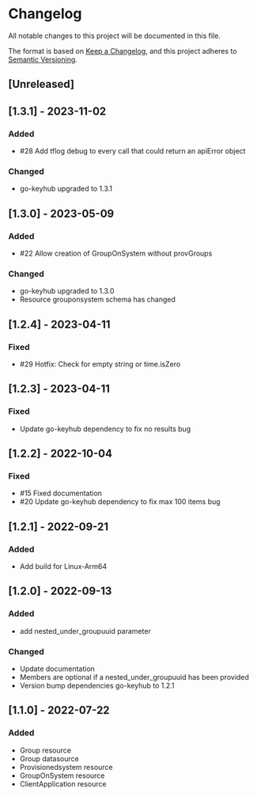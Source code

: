 # Changelog
All notable changes to this project will be documented in this file.

The format is based on [Keep a Changelog](https://keepachangelog.com/en/1.0.0/),
and this project adheres to [Semantic Versioning](https://semver.org/spec/v2.0.0.html).

## [Unreleased]

## [1.3.1] - 2023-11-02

### Added
- #28 Add tflog debug to every call that could return an apiError object

### Changed
- go-keyhub upgraded to 1.3.1

## [1.3.0] - 2023-05-09

### Added
- #22 Allow creation of GroupOnSystem without provGroups

### Changed
- go-keyhub upgraded to 1.3.0
- Resource grouponsystem schema has changed  

## [1.2.4] - 2023-04-11

### Fixed
- #29 Hotfix: Check for empty string or time.isZero


## [1.2.3] - 2023-04-11

### Fixed
- Update go-keyhub dependency to fix no results bug

## [1.2.2] - 2022-10-04

### Fixed
- #15 Fixed documentation
- #20 Update go-keyhub dependency to fix max 100 items bug

## [1.2.1] - 2022-09-21

### Added
- Add build for Linux-Arm64

## [1.2.0] - 2022-09-13

### Added
- add nested_under_groupuuid parameter

### Changed
- Update documentation
- Members are optional if a nested_under_groupuuid has been provided
- Version bump dependencies go-keyhub to 1.2.1

## [1.1.0] - 2022-07-22

### Added
- Group resource
- Group datasource
- Provisionedsystem resource
- GroupOnSystem resource
- ClientApplication resource
